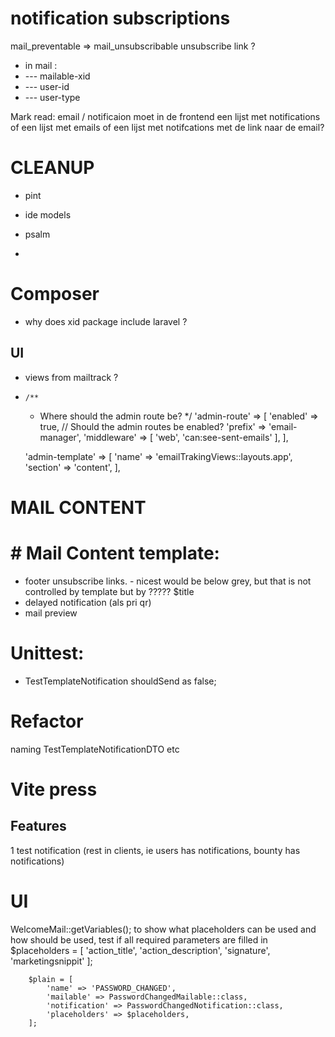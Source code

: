 # notification subscriptions

mail_preventable => mail_unsubscribable
unsubscribe link ?
- in mail :
- --- mailable-xid
- --- user-id
- --- user-type


Mark read: email / notificaion
moet in de frontend een lijst met notifications of een lijst met emails of een lijst met notifcations met de link naar de email?

# CLEANUP
- pint
- ide models
- psalm

- 
# Composer
- why does xid package include laravel ?

## UI
- views from mailtrack ?
-     /**
    * Where should the admin route be?
      */
      'admin-route' => [
      'enabled' => true, // Should the admin routes be enabled?
      'prefix' => 'email-manager',
      'middleware' => [
      'web',
      'can:see-sent-emails'
      ],
      ],

  'admin-template' => [
  'name' => 'emailTrakingViews::layouts.app',
  'section' => 'content',
  ],

# MAIL CONTENT
# # Mail Content template:
- footer unsubscribe links. - nicest would be below grey, but that is not controlled by template but by ????? $title
- delayed notification (als pri qr)
- mail preview


# Unittest:
- TestTemplateNotification shouldSend as false;


# Refactor 
naming TestTemplateNotificationDTO etc

# Vite press

## Features
1 test notification (rest in clients, ie users has notifications, bounty has notifications)

# UI
WelcomeMail::getVariables();
to show what placeholders can be used and how should be used, test if all required parameters are filled in
$placeholders = [
'action_title',
'action_description',
'signature',
'marketingsnippit'
];

        $plain = [
            'name' => 'PASSWORD_CHANGED',
            'mailable' => PasswordChangedMailable::class,
            'notification' => PasswordChangedNotification::class,
            'placeholders' => $placeholders,
        ];
